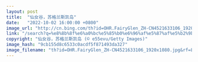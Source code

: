 ```yaml
---
layout: post
title:  "仙女谷，苏格兰斯凯岛"
date:   "2022-10-02 16:00:00 +0800"
image_url: "http://cn.bing.com/th?id=OHR.FairyGlen_ZH-CN4521633106_1920x1080.jpg&rf=LaDigue_1920x1080.jpg&pid=hp"
link: "/search?q=%e8%8b%8f%e6%a0%bc%e5%85%b0%e6%96%af%e5%87%af%e5%b2%9b&form=hpcapt&mkt=zh-cn"
copyright: "仙女谷，苏格兰斯凯岛 (© e55evu/Getty Images)"
image_hash: "9cb155d8c6533c0acdf5f871493da327"
image_filename: "th?id=OHR.FairyGlen_ZH-CN4521633106_1920x1080.jpg&rf=LaDigue_1920x1080.jpg&pid=hp"
---
```

